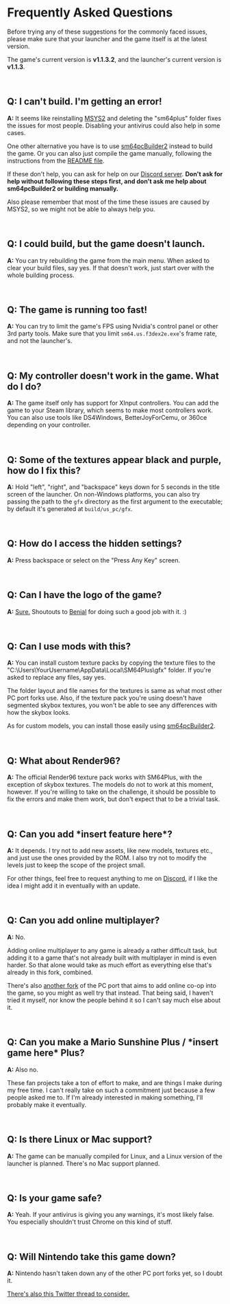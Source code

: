 # Frequently Asked Questions

Before trying any of these suggestions for the commonly faced issues, please make sure that your launcher and the game itself is at the latest version.

The game's current version is **v1.1.3.2**, and the launcher's current version is **v1.1.3**.

<br>

## **Q:** I can't build. I'm getting an error!

**A:** It seems like reinstalling [MSYS2](https://www.msys2.org/) and deleting the "sm64plus" folder fixes the issues for most people. Disabling your antivirus could also help in some cases.

One other alternative you have is to use [sm64pcBuilder2](https://sm64pc.info/sm64pcbuilder2/) instead to build the game. Or you can also just compile the game manually, following the instructions from the [README file](https://github.com/MorsGames/sm64plus/blob/master/README.md).

If these don't help, you can ask for help on our [Discord server](http://discord.mors-games.com/). **Don't ask for help without following these steps first, and don't ask me help about sm64pcBuilder2 or building manually.**

Also please remember that most of the time these issues are caused by MSYS2, so we might not be able to always help you.

<br>

## **Q:** I could build, but the game doesn't launch.

**A:** You can try rebuilding the game from the main menu. When asked to clear your build files, say yes. If that doesn't work, just start over with the whole building process.

<br>

## **Q:** The game is running too fast!

**A:** You can try to limit the game's FPS using Nvidia's control panel or other 3rd party tools. Make sure that you limit `sm64.us.f3dex2e.exe`'s frame rate, and not the launcher's.

<br>

## **Q:** My controller doesn't work in the game. What do I do?

**A:** The game itself only has support for XInput controllers. You can add the game to your Steam library, which seems to make most controllers work. You can also use tools like DS4Windows, BetterJoyForCemu, or 360ce depending on your controller.

<br>

## **Q:** Some of the textures appear black and purple, how do I fix this?

**A:** Hold "left", "right", and "backspace" keys down for 5 seconds in the title screen of the launcher. On non-Windows platforms, you can also try passing the path to the `gfx` directory as the first argument to the executable; by default it's generated at `build/us_pc/gfx`.

<br>

## **Q:** How do I access the hidden settings?

**A:** Press backspace or select on the "Press Any Key" screen.

<br>

## **Q:** Can I have the logo of the game?

**A:** [Sure.](https://cdn.discordapp.com/attachments/828684639618203688/828756298643931176/sm64plus-centred.png) Shoutouts to [Benial](https://twitter.com/Benial17) for doing such a good job with it. :)

<br>

## **Q:** Can I use mods with this? 

**A:** You can install custom texture packs by copying the texture files to the "C:\Users\YourUsername\AppData\Local\SM64Plus\gfx" folder. If you're asked to replace any files, say yes.

The folder layout and file names for the textures is same as what most other PC port forks use. Also, if the texture pack you're using doesn't have segmented skybox textures, you won't be able to see any differences with how the skybox looks.

As for custom models, you can install those easily using [sm64pcBuilder2](https://sm64pc.info/sm64pcbuilder2/).

<br>

## **Q:** What about Render96?

**A:** The official Render96 texture pack works with SM64Plus, with the exception of skybox textures. The models do not to work at this moment, however. If you're willing to take on the challenge, it should be possible to fix the errors and make them work, but don't expect that to be a trivial task.

<br>

## **Q:** Can you add *insert feature here\*?

**A:** It depends. I try not to add new assets, like new models, textures etc., and just use the ones provided by the ROM. I also try not to modify the levels just to keep the scope of the project small.

For other things, feel free to request anything to me on [Discord](http://discord.mors-games.com/), if I like the idea I might add it in eventually with an update.

<br>

## **Q:** Can you add online multiplayer?

**A:** No.

Adding online multiplayer to any game is already a rather difficult task, but adding it to a game that's not already built with multiplayer in mind is even harder. So that alone would take as much effort as everything else that's already in this fork, combined.

There's also [another fork](https://github.com/djoslin0/sm64ex-coop) of the PC port that aims to add online co-op into the game, so you might as well try that instead. That being said, I haven't tried it myself, nor know the people behind it so I can't say much else about it.

<br>

## **Q:** Can you make a Mario Sunshine Plus / *insert game here\* Plus?

**A:** Also no.

These fan projects take a ton of effort to make, and are things I make during my free time. I can't really take on such a commitment just because a few people asked me to. If I'm already interested in making something, I'll probably make it eventually.

<br>

## **Q:** Is there Linux or Mac support?

**A:** The game can be manually compiled for Linux, and a Linux version of the launcher is planned. There's no Mac support planned.

<br>

## **Q:** Is your game safe?

**A:** Yeah. If your antivirus is giving you any warnings, it's most likely false. You especially shouldn't trust Chrome on this kind of stuff.

<br>

## **Q:** Will Nintendo take this game down?

**A:** Nintendo hasn't taken down any of the other PC port forks yet, so I doubt it.

[There's also this Twitter thread to consider.](https://twitter.com/OfficialMFGG/status/1121019925521489920)